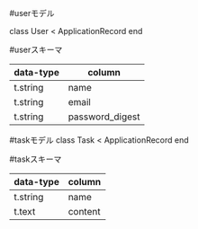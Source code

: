 #userモデル

  class User < ApplicationRecord
  end

#userスキーマ


  |data-type|column|
  |:--|--
  |t.string |name|
  |t.string |email|
  |t.string |password_digest|



#taskモデル
  class Task < ApplicationRecord
  end

#taskスキーマ

  |data-type|column|
  |:--|--
  |t.string |name|
  |t.text |content|
